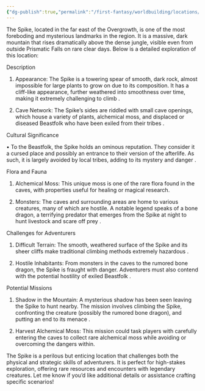 ```yaml
---
{"dg-publish":true,"permalink":"/first-fantasy/worldbuilding/locations/the-jungles/the-spike/"}
---
```


The Spike, located in the far east of the Overgrowth, is one of the most foreboding and mysterious landmarks in the region. It is a massive, dark mountain that rises dramatically above the dense jungle, visible even from outside Prismatic Falls on rare clear days. Below is a detailed exploration of this location:

  

Description

1. Appearance: The Spike is a towering spear of smooth, dark rock, almost impossible for large plants to grow on due to its composition. It has a cliff-like appearance, further weathered into smoothness over time, making it extremely challenging to climb .

2. Cave Network: The Spike’s sides are riddled with small cave openings, which house a variety of plants, alchemical moss, and displaced or diseased Beastfolk who have been exiled from their tribes .

  

Cultural Significance

• To the Beastfolk, the Spike holds an ominous reputation. They consider it a cursed place and possibly an entrance to their version of the afterlife. As such, it is largely avoided by local tribes, adding to its mystery and danger .

  

Flora and Fauna

1. Alchemical Moss: This unique moss is one of the rare flora found in the caves, with properties useful for healing or magical research.

2. Monsters: The caves and surrounding areas are home to various creatures, many of which are hostile. A notable legend speaks of a bone dragon, a terrifying predator that emerges from the Spike at night to hunt livestock and scare off prey .

  

Challenges for Adventurers

1. Difficult Terrain: The smooth, weathered surface of the Spike and its sheer cliffs make traditional climbing methods extremely hazardous .

2. Hostile Inhabitants: From monsters in the caves to the rumored bone dragon, the Spike is fraught with danger. Adventurers must also contend with the potential hostility of exiled Beastfolk .

  

Potential Missions

1. Shadow in the Mountain: A mysterious shadow has been seen leaving the Spike to hunt nearby. The mission involves climbing the Spike, confronting the creature (possibly the rumored bone dragon), and putting an end to its menace .

2. Harvest Alchemical Moss: This mission could task players with carefully entering the caves to collect rare alchemical moss while avoiding or overcoming the dangers within.

  

The Spike is a perilous but enticing location that challenges both the physical and strategic skills of adventurers. It is perfect for high-stakes exploration, offering rare resources and encounters with legendary creatures. Let me know if you’d like additional details or assistance crafting specific scenarios!